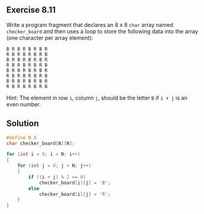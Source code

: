 ## Exercise 8.11

Write a program fragment that declares an 8 x 8 `char` array named `checker_board` and then uses a loop to store the following data into the array (one character per array element):

```
B R B R B R B R
R B R B R B R B
B R B R B R B R
R B R B R B R B
B R B R B R B R
R B R B R B R B
B R B R B R B R
R B R B R B R B
```

Hint: The element in row `i`, column `j`, should be the letter `B` if `i + j` is an even number.

## Solution

```c
#define N 8
char checker_board[N][N];

for (int i = 0; i < N; i++)
{
    for (int j = 0; j < N; j++)
    {
        if ((i + j) % 2 == 0)
            checker_board[i][j] = 'B';
        else
            checker_board[i][j] = 'R';
    }
}
```
